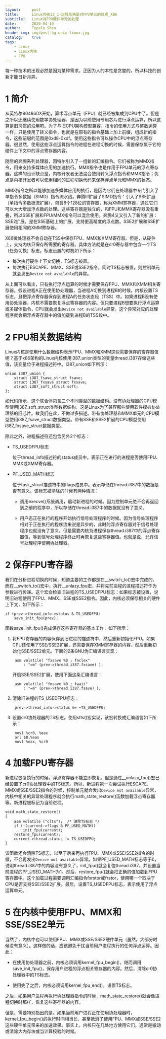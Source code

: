 ```yaml
---
layout:     post
title:      Linux内核13_1-进程切换是对FPU单元的处理_X86
subtitle:   Linux对FPU硬件单元的处理
date:       2020-04-19
author:     Tupelo Shen
header-img: img/post-bg-unix-linux.jpg
catalog:    true
tags:
    - Linux
    - Linux内核
    - FPU
---
```


每一种技术的出现必然是因为某种需求。正因为人的本性是贪婪的，所以科技的创新才能日新月异。

# 1 简介

从英特尔80486DX开始，算术浮点单元（FPU）就已经被集成到CPU中了。但是之所以还继续使用数学协处理器，是因为以前使用专用芯片进行浮点运算，所以这算是旧习惯的沿用吧。为了与旧CPU架构模型兼容，指令的使用方式与整数运算一样，只是使用了转义指令，也就是在原有的指令基础上加上前缀，组成新的指令，这些前缀的范围是0xd8-0xdf。使用这些指令可以操作CPU中的浮点寄存器。很显然，使用这些浮点运算指令的进程在进程切换的时候，需要保存属于它的硬件上下文中的浮点寄存器内容。

随后的奔腾系列处理器，因特尔引入了一组新的汇编指令。它们被称为MMX指令，用来支持多媒体应用的加速执行。MMX指令也是作用于FPU单元的浮点寄存器。这样的设计缺点是，内核开发者无法混合使用转义浮点指令和MMX指令；优点是内核开发者可以使用相同的进程切换代码来保存浮点单元和MMX的状态。

MMX指令之所以能够加速多媒体应用的执行，是因为它们在处理器中专门引入了单指令多数据（SIMD）指令流水线。奔腾III扩展了SIMD指令：引入了SSE扩展（单指令多数据流扩展），包含8个128位的寄存器，称为XMM寄存器，通过它们可以大大增加浮点数的处理。这些寄存器是独立的，和FPU和MMX寄存器没有重叠，所以SSE扩展和FPU/MMX指令可以混合使用。奔腾4又又引入了新的扩展：SSE2扩展，是在SSE基础上的扩展，支持更高精度的浮点数。SSE2扩展和SSE扩展使用相同的XMM寄存器。

X86微处理器不会自动在TSS中保存FPU、MMX和XMM寄存器。但是，从硬件上，支持内核只保存所需要的寄存器。具体方法就是在cr0寄存器中包含一个TS（任务切换）标志，标志设置的时机如下所示：

* 每次执行硬件上下文切换，TS标志被置。
* 每次执行ESCAPE、MMX、SSE或SSE2指令，同时TS标志被置，则控制单元就会发出`Device not available`的异常。

从上面可以看出，只有执行浮点运算的时候才需要保存FPU、MMX和XMM相关寄存器。假设进程A正在使用协处理器，当进程A切换到进程B的时候，内核设置TS标志，且把浮点寄存器保存到进程A的任务状态段（TSS）中。如果进程B没有使用协处理器，内核不需要恢复浮点寄存器的内容。但只要进程B想要执行浮点运算或多媒体指令，CPU就会发出`Device not available`异常，这个异常对应的处理程序就会把浮点寄存器中的值加载到进程B的TSS段中。

# 2 FPU相关数据结构

Linux内核是使用什么数据结构表示FPU、MMX和XMM这些需要保存的寄存器值呢？基于x86架构的Linux内核使用i387_union类型的变量thread.i387存储这些值，该变量位于进程描述符中。i387_union如下所示：

    union i387_union {
        struct i387_fsave_struct fsave;
        struct i387_fxsave_struct fxsave;
        struct i387_soft_struct soft;
    };

如代码所示，这个联合体包含三个不同类型的数据结构。没有协处理器的CPU模型使用i387_soft_struct类型数据结构，这是Linux为了兼容那些使用软件模拟协处理器的旧芯片。故我们在此，不做过多描述。带有协处理器和MMX单元的CPU模型使用i387_fsave_struct数据类型。带有SSE和SSE2扩展的CPU模型使用i387_fxsave_struct数据类型。

除此之外，进程描述符还包含另外2个标志：

* TS_USEDFPU标志

    位于thread_info描述符的status成员中。表示正在进行的进程是否使用FPU、MMX或XMM寄存器。

* PF_USED_MATH标志

    位于task_struct描述符中的flags成员中。表示存储在thread.i387中的数据是否有意义。该标志被清除的时候有两种情况：

    - 调用execve()系统调用，启动新进程的时候。因为控制单元绝不会再返回到之前的程序中，所以存储在thread.i387中的数据就没有了意义。

    - 用户态正在执行的程序开始执行信号处理程序的时候。因为信号处理程序相对于正在执行的程序流来说是异步的，此时的浮点寄存器对于信号处理程序也就没有了意义。但是需要内核为进程保存thread.i387中的浮点寄存器值，等到信号处理程序终止时再恢复这些寄存器值。也就是说，允许信号处理程序使用协处理器。

# 2 保存FPU寄存器

我们在分析进程切换的时候，知道主要的工作都是在__switch_to()宏中完成的。而在__switch_to()宏中，执行__unlazy_fpu宏，并将先前进程的进程描述符作为参数进行传递。这个宏会检查旧进程的TS_USEDFPU标志：如果标志被设置，说明旧进程使用了FPU、MMX、SSE或SSE2指令。因此，内核必须保存相关的硬件上下文，如下所示：

    if (prev->thread_info->status & TS_USEDFPU)
        save_init_fpu(prev);

函数save_init_fpu()完成保存这些寄存器的基本工作，如下所示：

1. 将FPU寄存器的内容保存到旧进程的描述符中，然后重新初始化FPU。如果CPU还使用了SSE/SSE2扩展，还需要保存XMM寄存器的内容，然后重新初始化SSE/SSE2单元。下面的2条GNU伪汇编语言实现：
    
        asm volatile( "fxsave %0 ; fnclex"
            : "=m" (prev->thread.i387.fxsave) );

    开启SSE/SSE2扩展，使用下面这条汇编语言：

        asm volatile( "fnsave %0 ; fwait"
            : "=m" (prev->thread.i387.fsave) );

2. 清除旧进程的TS_USEDFPU标志：

        prev->thread_info->status &= ~TS_USEDFPU;

3. 设置cr0协处理器的TS标志。使用stts()宏实现，该宏转换成汇编语言如下所示：

        movl %cr0, %eax
        orl $8,%eax
        movl %eax, %cr0

# 4 加载FPU寄存器

新进程恢复执行的时候，浮点寄存器不能立即恢复。但是通过__unlazy_fpu()宏已经设置了cr0协处理器中的TS标志。所以，新进程第一次尝试执行ESCAPE、MMX或SSE/SSE2指令的时候，控制单元就会发出`Device not available`异常，内核中相关的异常处理程序就会执行math_state_restore()函数加载浮点寄存器等。新进程被标记为当前进程。

    void math_state_restore()
    {
        asm volatile ("clts");  /* 清除TS标志 */
        if (!(current->flags & PF_USED_MATH))
            init_fpu(current);
        restore_fpu(current);
        current->thread.status |= TS_USEDFPU;
    }

该函数还会清除TS标志，以至于后来再执行FPU、MMX或SSE/SSE2指令的时候，不会再发出`Device not available`异常。如果PF_USED_MATH标志等于0，说明thread.i387中的内容没有意义了，init_fpu()就会复位thread.i387，并设置当前进程的PF_USED_MATH为1。然后，restore_fpu()就会把正确的值加载到FPU寄存器中。这个加载过程需要调用汇编指令fxrstor或frstor，使用哪一个取决于CPU是否支持SSE/SSE2扩展。最后，设置TS_USEDFPU标志，表示使用了浮点运算单元。

# 5 在内核中使用FPU、MMX和SSE/SSE2单元

当然了，内核中也可以使用FPU、MMX或SSE/SSE2硬件单元（虽然，大部分时候没有意义）。这样做的话，应该避免干扰当前用户进程执行的任何浮点运算。因此：

* 在使用协处理器之前，内核必须调用kernel_fpu_begin()，继而调用save_init_fpu()，保存用户进程的浮点相关寄存器的内容。然后，清除cr0协处理器中的TS标志。

* 使用完了之后，内核必须调用kernel_fpu_end()，设置TS标志。

之后，如果用户进程再执行协处理器指令的时候，math_state_restore()就会像进程切换时那样，恢复这些寄存器的内容。

但是，需要特别指出的是，如果当前用户进程正在使用协处理器时，kernel_fpu_begin()的执行时间相当长，甚至抵消了使用FPU、MMX或SSE/SSE2这些硬件单元带来的加速效果。事实上，内核只在几处地方使用它们，通常是搬动或清除大内存块或当计算校验的时候。